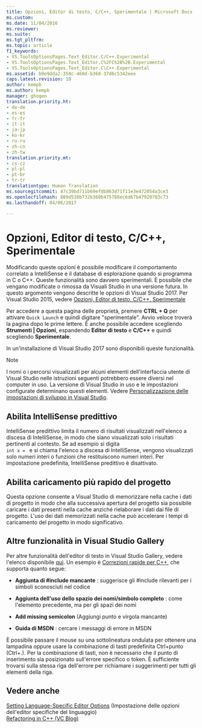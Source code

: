 ```yaml
---
title: Opzioni, Editor di testo, C/C++, Sperimentale | Microsoft Docs
ms.custom: 
ms.date: 11/04/2016
ms.reviewer: 
ms.suite: 
ms.tgt_pltfrm: 
ms.topic: article
f1_keywords:
- VS.ToolsOptionsPages.Text_Editor.C/C++.Experimental
- VS.ToolsOptionsPages.Text_Editor.C%2FC%2B%2B.Experimental
- VS.ToolsOptionsPages.Text_Editor.C\C++.Experimental
ms.assetid: b9e9dda2-350c-460d-b368-37d6c5342eee
caps.latest.revision: 10
author: kempb
ms.author: kempb
manager: ghogen
translation.priority.ht:
- de-de
- es-es
- fr-fr
- it-it
- ja-jp
- ko-kr
- ru-ru
- zh-cn
- zh-tw
translation.priority.mt:
- cs-cz
- pl-pl
- pt-br
- tr-tr
translationtype: Human Translation
ms.sourcegitcommit: 47c39bd711b69efdb863d71f11e3e472054a3ce3
ms.openlocfilehash: 889d538b732b360b475788ec6d67b47920703c73
ms.lasthandoff: 04/06/2017

---
```

# <a name="options-text-editor-cc-experimental"></a>Opzioni, Editor di testo, C/C++, Sperimentale
Modificando queste opzioni è possibile modificare il comportamento correlato a IntelliSense e il database di esplorazione quando si programma in C o C++. Queste funzionalità sono davvero sperimentali. È possibile che vengano modificate o rimossa da Visuali Studio in una versione futura. In questo argomento vengono descritte le opzioni di Visual Studio 2017. Per Visual Studio 2015, vedere [Opzioni, Editor di testo, C/C++, Sperimentale](https://msdn.microsoft.com/library/mt591979.aspx) 
  
 Per accedere a questa pagina delle proprietà, premere **CTRL + Q** per attivare `Quick Launch` e quindi digitare "sperimentale". Avvio veloce troverà la pagina dopo le prime lettere. È anche possibile accedere scegliendo **Strumenti | Opzioni**, espandendo **Editor di testo** e **C/C++** e quindi scegliendo **Sperimentale**.  

 In un'installazione di Visual Studio 2017 sono disponibili queste funzionalità.  
  
> [!NOTE]
>  I nomi o i percorsi visualizzati per alcuni elementi dell'interfaccia utente di Visual Studio nelle istruzioni seguenti potrebbero essere diversi nel computer in uso. La versione di Visual Studio in uso e le impostazioni configurate determinano questi elementi. Vedere [Personalizzazione delle impostazioni di sviluppo in Visual Studio](http://msdn.microsoft.com/en-us/22c4debb-4e31-47a8-8f19-16f328d7dcd3).  
  
## <a name="enable-predictive-intellisense"></a>Abilita IntelliSense predittivo
IntelliSense predittivo limita il numero di risultati visualizzati nell'elenco a discesa di IntelliSense, in modo che siano visualizzati solo i risultati pertinenti al contesto. Se ad esempio si digita <code> int x = </code> e si chiama l'elenco a discesa di IntelliSense, vengono visualizzati solo numeri interi o funzioni che restituiscono numeri interi. Per impostazione predefinita, IntelliSense predittivo è disattivato.

## <a name="enable-faster-project-load"></a>Abilita caricamento più rapido del progetto
Questa opzione consente a Visual Studio di memorizzare nella cache i dati di progetto in modo che alla successiva apertura del progetto sia possibile caricare i dati presenti nella cache anziché rielaborare i dati dai file di progetto. L'uso dei dati memorizzati nella cache può accelerare i tempi di caricamento del progetto in modo significativo.  

## <a name="additional-features-in-the-visual-studio-gallery"></a>Altre funzionalità in Visual Studio Gallery
Per altre funzionalità dell'editor di testo in Visual Studio Gallery, vedere l'elenco disponibile [qui](http://go.microsoft.com/fwlink/?LinkId=692016). Un esempio è [Correzioni rapide per C++](https://visualstudiogallery.msdn.microsoft.com/be91feef-8dc3-4f7a-ac9f-f34e7ca5918f), che supporta quanto segue:  
  
-   **Aggiunta di #include mancante** : suggerisce gli #include rilevanti per i simboli sconosciuti nel codice  
  
-   **Aggiunta dell'uso dello spazio dei nomi/simbolo completo** : come l'elemento precedente, ma per gli spazi dei nomi  
  
-   **Add missing semicolon** (Aggiungi punto e virgola mancante)  
  
-   **Guida di MSDN** : cercare i messaggi di errore in MSDN  
  
 È possibile passare il mouse su una sottolineatura ondulata per ottenere una lampadina oppure usare la combinazione di tasti predefinita Ctrl+punto (Ctrl+.). Per la combinazione di tasti, non è necessario che il punto di inserimento sia posizionato sull'errore specifico o token. È sufficiente trovarsi sulla stessa riga dell'errore per richiamare i suggerimenti per tutti gli elementi della riga.  
  
## <a name="see-also"></a>Vedere anche  
 [Setting Language-Specific Editor Options](../../ide/reference/setting-language-specific-editor-options.md)  (Impostazione delle opzioni dell'editor specifiche del linguaggio)  
 [Refactoring in C++ (VC Blog)](http://blogs.msdn.com/b/vcblog/archive/2014/11/14/all-about-c-refactoring-in-visual-studio-2015-preview.aspx)

